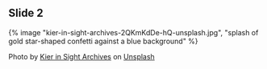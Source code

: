 ## Slide 2

{% image "kier-in-sight-archives-2QKmKdDe-hQ-unsplash.jpg", "splash of gold star-shaped confetti against a blue background" %}

Photo by [Kier in Sight Archives](https://unsplash.com/@kierinsightarchives?utm_source=unsplash&utm_medium=referral&utm_content=creditCopyText) on [Unsplash](https://unsplash.com/photos/2QKmKdDe-hQ?utm_source=unsplash&utm_medium=referral&utm_content=creditCopyText)

